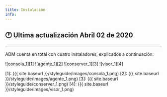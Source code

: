 ```yaml
---
title: Instalación
info:
---
```

## 🕐 Ultima actualización Abril 02 de 2020
<hr>





ADM cuenta en total con cuatro instaladores, explicados a continuación:  

![consola_1][1]  ![agente_1][2] ![conserver_1][3]  ![visor_1][4]

 [1]: ({{ site.baseurl }}/styleguide/images/consola_1.png)
 [2]: ({{ site.baseurl }}/styleguide/images/agente_1.png)
 [3]: ({{ site.baseurl }}/styleguide/conserver_1.png)
 [4]: ({{ site.baseurl }}/styleguide/images/visor_1.png)
